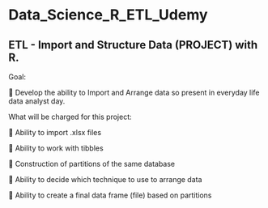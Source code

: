 # Data_Science_R_ETL_Udemy
## ETL - Import and Structure Data (PROJECT) with R.
Goal:

 Develop the ability to Import and Arrange data so present in everyday life
data analyst day.

What will be charged for this project:

 Ability to import .xlsx files

 Ability to work with tibbles

 Construction of partitions of the same database

 Ability to decide which technique to use to arrange data

 Ability to create a final data frame (file) based on partitions
